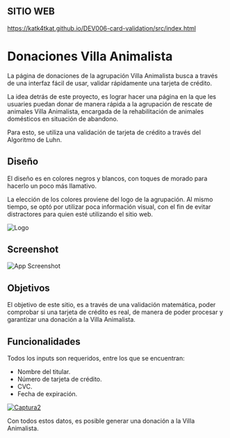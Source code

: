 
## SITIO WEB
https://katk4tkat.github.io/DEV006-card-validation/src/index.html

# Donaciones Villa Animalista


La página de donaciones de la agrupación Villa Animalista busca a través de una interfaz fácil de usar, validar rápidamente una tarjeta de crédito. 

La idea detrás de este proyecto, es lograr hacer una página en la que les usuaries puedan donar de manera rápida a la agrupación de rescate de animales Villa Animalista, encargada de la rehabilitación de animales domésticos en situación de abandono. 

Para esto, se utiliza una validación de tarjeta de crédito a través del Algoritmo de Luhn.
## Diseño

El diseño es en colores negros y blancos, con toques de morado para hacerlo un poco más llamativo. 

La elección de los colores proviene del logo de la agrupación. Al mismo tiempo, se optó por utilizar poca información visual, con el fin de evitar distractores para quien esté utilizando el sitio web.


![Logo](https://i.ibb.co/8289hF3/BLANCOCHICO.png)


## Screenshot

![App Screenshot](https://i.ibb.co/qFk3f2p/Captura.png)


## Objetivos  

El objetivo de este sitio, es a través de una validación matemática, poder comprobar si una tarjeta de crédito es real, de manera de poder procesar y garantizar una donación a la Villa Animalista.
## Funcionalidades

Todos los inputs son requeridos, entre los que se encuentran:

- Nombre del titular. 
- Número de tarjeta de crédito. 
- CVC.
- Fecha de expiración. 

<a href="https://imgbb.com/"><img src="https://i.ibb.co/JjXmjjf/Captura2.png" alt="Captura2" border="0"></a>

Con todos estos datos, es posible generar una donación a la Villa Animalista. 
